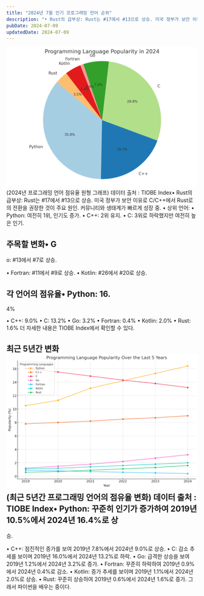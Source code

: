 ```yaml
---
title: "2024년 7월 인기 프로그래밍 언어 순위"
description: "• Rust의 급부상: Rust는 #17에서 #13으로 상승. 미국 정부가 보안 이유로 C/C++에서 Rust로의 전환을 권장한 것이 주요 원인. 커뮤니티와 생태계가 빠르게 성장 중.  • 상위 언어:  • Python: 여전히 1위, 인기도 증가.  • C++: 2위 유지.  • C:..."
pubDate: 2024-07-09
updatedDate: 2024-07-09
---
```


![(2024년 프로그래밍 언어 점유율 원형 그래프) 데이터 출처 : TIOBE Index](/content/images/2024/07/image2.png)(2024년 프로그래밍 언어 점유율 원형 그래프) 데이터 출처 : TIOBE Index• Rust의 급부상: Rust는 #17에서 #13으로 상승. 미국 정부가 보안 이유로 C/C++에서 Rust로의 전환을 권장한 것이 주요 원인. 커뮤니티와 생태계가 빠르게 성장 중.
• 상위 언어:
• Python: 여전히 1위, 인기도 증가.
• C++: 2위 유지.
• C: 3위로 하락했지만 여전히 높은 인기.

## 주목할 변화• G

o: #13에서 #7로 상승.

• Fortran: #11에서 #9로 상승.
• Kotlin: #26에서 #20로 상승.

## 각 언어의 점유율• Python: 16.

4%

• C++: 9.0%
• C: 13.2%
• Go: 3.2%
• Fortran: 0.4%
• Kotlin: 2.0%
• Rust: 1.6%
더 자세한 내용은 TIOBE Index에서 확인할 수 있다.

## 최근 5년간 변화![(최근 5년간 프로그래밍 언어의 점유율 변화) 데이터 출처 : TIOBE Index](/content/images/2024/07/image.png)(최근 5년간 프로그래밍 언어의 점유율 변화) 데이터 출처 : TIOBE Index• Python: 꾸준히 인기가 증가하여 2019년 10.5%에서 2024년 16.4%로 상

승.

• C++: 점진적인 증가를 보여 2019년 7.8%에서 2024년 9.0%로 상승.
• C: 감소 추세를 보이며 2019년 16.0%에서 2024년 13.2%로 하락.
• Go: 급격한 상승을 보여 2019년 1.2%에서 2024년 3.2%로 증가.
• Fortran: 꾸준히 하락하여 2019년 0.9%에서 2024년 0.4%로 감소.
• Kotlin: 증가 추세를 보이며 2019년 1.1%에서 2024년 2.0%로 상승.
• Rust: 꾸준히 상승하여 2019년 0.6%에서 2024년 1.6%로 증가.
그래서 파이썬을 배우는 중이다.
